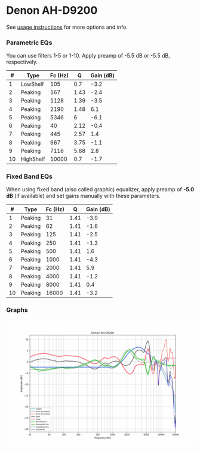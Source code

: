 # Denon AH-D9200
See [usage instructions](https://github.com/jaakkopasanen/AutoEq#usage) for more options and info.

### Parametric EQs
You can use filters 1-5 or 1-10. Apply preamp of -5.5 dB or -5.5 dB, respectively.

|   # | Type      |   Fc (Hz) |    Q |   Gain (dB) |
|-----|-----------|-----------|------|-------------|
|   1 | LowShelf  |       105 | 0.7  |        -3.2 |
|   2 | Peaking   |       167 | 1.43 |        -2.4 |
|   3 | Peaking   |      1128 | 1.39 |        -3.5 |
|   4 | Peaking   |      2190 | 1.48 |         6.1 |
|   5 | Peaking   |      5346 | 6    |        -6.1 |
|   6 | Peaking   |        40 | 2.12 |        -0.4 |
|   7 | Peaking   |       445 | 2.57 |         1.4 |
|   8 | Peaking   |       667 | 3.75 |        -1.1 |
|   9 | Peaking   |      7116 | 5.88 |         2.8 |
|  10 | HighShelf |     10000 | 0.7  |        -1.7 |

### Fixed Band EQs
When using fixed band (also called graphic) equalizer, apply preamp of **-5.0 dB** (if available) and set gains manually with these parameters.

|   # | Type    |   Fc (Hz) |    Q |   Gain (dB) |
|-----|---------|-----------|------|-------------|
|   1 | Peaking |        31 | 1.41 |        -3.9 |
|   2 | Peaking |        62 | 1.41 |        -1.6 |
|   3 | Peaking |       125 | 1.41 |        -2.5 |
|   4 | Peaking |       250 | 1.41 |        -1.3 |
|   5 | Peaking |       500 | 1.41 |         1.6 |
|   6 | Peaking |      1000 | 1.41 |        -4.3 |
|   7 | Peaking |      2000 | 1.41 |         5.9 |
|   8 | Peaking |      4000 | 1.41 |        -1.2 |
|   9 | Peaking |      8000 | 1.41 |         0.4 |
|  10 | Peaking |     16000 | 1.41 |        -3.2 |

### Graphs
![](./Denon%20AH-D9200.png)
